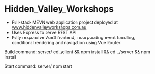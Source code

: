 # Hidden_Valley_Workshops

- Full-stack MEVN web application project deployed at www.hiddenvalleyworkshops.com.au
- Uses Express to serve REST API
- Fully responsive Vue3 frontend, incorporating event handling, conditional rendering and navigation using Vue Router

Build command:    server/  cd../client && npm install && cd ../server && npm install

Start command:    server/ npm start
